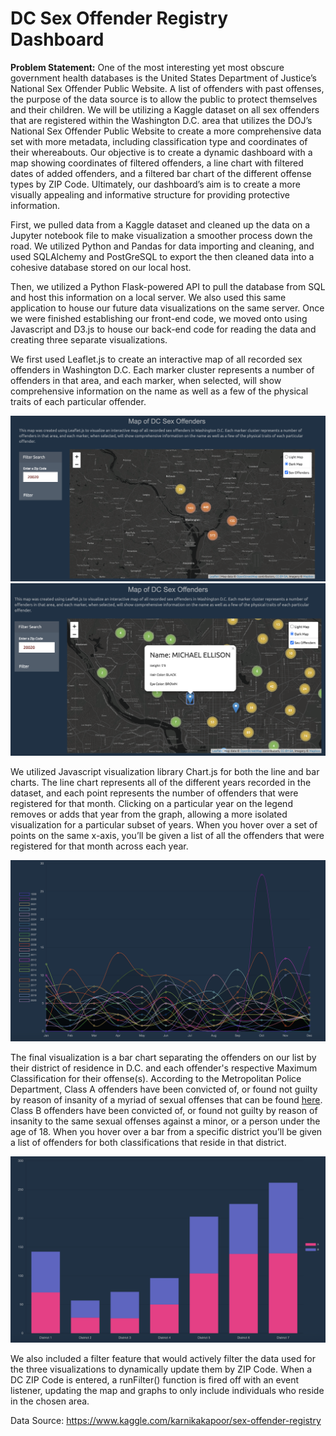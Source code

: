 # DC Sex Offender Registry Dashboard

**Problem Statement:**
  One of the most interesting yet most obscure government health databases is the United States Department of Justice’s National Sex Offender Public Website. A list of offenders with past offenses, the purpose of the data source is to allow the public to protect themselves and their children. We will be utilizing a Kaggle dataset on all sex offenders that are registered within the Washington D.C. area that utilizes the DOJ’s National Sex Offender Public Website to create a more comprehensive data set with more metadata, including classification type and coordinates of their whereabouts. Our objective is to create a dynamic dashboard with a map showing coordinates of filtered offenders, a line chart with filtered dates of added offenders, and a filtered bar chart of the different offense types by ZIP Code. Ultimately, our dashboard’s aim is to create a more visually appealing and informative structure for providing protective information.
 
 First, we pulled data from a Kaggle dataset and cleaned up the data on a Jupyter notebook file to make visualization a smoother process down the road. We utilized Python and Pandas for data importing and cleaning, and used SQLAlchemy and PostGreSQL to export the then cleaned data into a cohesive database stored on our local host.
 
 Then, we utilized a Python Flask-powered API to pull the database from SQL and host this information on a local server. We also used this same application to house our future data visualizations on the same server. Once we were finished establishing our front-end code, we moved onto using Javascript and D3.js to house our back-end code for reading the data and creating three separate visualizations.
 
 We first used Leaflet.js to create an interactive map of all recorded sex offenders in Washington D.C. Each marker cluster represents a number of offenders in that area, and each marker, when selected, will show comprehensive information on the name as well as a few of the physical traits of each particular offender.

![](screenshots/map-clusters.png)
![](screenshots/map-markers.png)

We utilized Javascript visualization library Chart.js for both the line and bar charts. The line chart represents all of the different years recorded in the dataset, and each point represents the number of offenders that were registered for that month. Clicking on a particular year on the legend removes or adds that year from the graph, allowing a more isolated visualization for a particular subset of years. When you hover over a set of points on the same x-axis, you’ll be given a list of all the offenders that were registered for that month across each year.

![](screenshots/area-chart.png)

The final visualization is a bar chart separating the offenders on our list by their district of residence in D.C. and each offender's respective Maximum Classification for their offense(s). According to the Metropolitan Police Department, Class A offenders have been convicted of, or found not guilty by reason of insanity of a myriad of sexual offenses that can be found [here](https://mpdc.dc.gov/service/offender-classifications). Class B offenders have been convicted of, or found not guilty by reason of insanity to the same sexual offenses against a minor, or a person under the age of 18. When you hover over a bar from a specific district you’ll be given a list of offenders for both classifications that reside in that district. 

![](screenshots/bar-chart.png)

We also included a filter feature that would actively filter the data used for the three visualizations to dynamically update them by ZIP Code. When a DC ZIP Code is entered, a runFilter() function is fired off with an event listener, updating the map and graphs to only include individuals who reside in the chosen area.
 
Data Source: https://www.kaggle.com/karnikakapoor/sex-offender-registry

